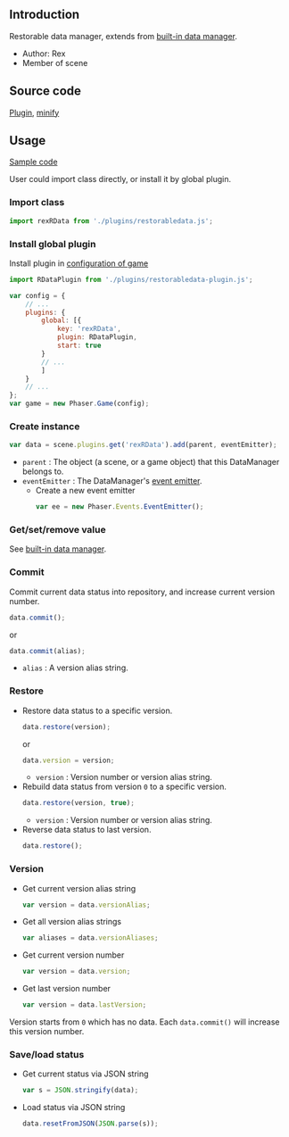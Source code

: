 ## Introduction

Restorable data manager, extends from [built-in data manager](datamanager.md).

- Author: Rex
- Member of scene

## Source code

[Plugin](https://github.com/rexrainbow/phaser3-rex-notes/blob/master/plugins/restorabledata-plugin.js), [minify](https://github.com/rexrainbow/phaser3-rex-notes/blob/master/plugins/dist/rexrestorabledataplugin.min.js)

## Usage

[Sample code](https://github.com/rexrainbow/phaser3-rex-notes/tree/master/examples/restorabledata)

User could import class directly, or install it by global plugin.

### Import class

```javascript
import rexRData from './plugins/restorabledata.js';
```

### Install global plugin

Install plugin in [configuration of game](game.md#configuration)

```javascript
import RDataPlugin from './plugins/restorabledata-plugin.js';

var config = {
    // ...
    plugins: {
        global: [{
            key: 'rexRData',
            plugin: RDataPlugin,
            start: true
        }
        // ...
        ]
    }
    // ...
};
var game = new Phaser.Game(config);
```

### Create instance

```javascript
var data = scene.plugins.get('rexRData').add(parent, eventEmitter);
```

- `parent` : The object (a scene, or a game object) that this DataManager belongs to.
- `eventEmitter` : The DataManager's [event emitter](eventemitter3.md).
    - Create a new event emitter
        ```javascript
        var ee = new Phaser.Events.EventEmitter();
        ```

### Get/set/remove value

See [built-in data manager](datamanager.md).

### Commit

Commit current data status into repository, and increase current version number.

```javascript
data.commit();
```

or

```javascript
data.commit(alias);
```

- `alias` : A version alias string.

### Restore

- Restore data status to a specific version.
    ```javascript
    data.restore(version);
    ```
    or
    ```javascript
    data.version = version;
    ```
    - `version` : Version number or version alias string.
- Rebuild data status from version `0` to a specific version.
    ```javascript
    data.restore(version, true);
    ```
    - `version` : Version number or version alias string.
- Reverse data status to last version.
    ```javascript
    data.restore();
    ```

### Version

- Get current version alias string
    ```javascript
    var version = data.versionAlias;
    ```
- Get all version alias strings
    ```javascript
    var aliases = data.versionAliases;
    ```
- Get current version number
    ```javascript
    var version = data.version;
    ```
- Get last version number
    ```javascript
    var version = data.lastVersion;
    ```

Version starts from `0` which has no data. Each `data.commit()` will increase this version number.

### Save/load status

- Get current status via JSON string
    ```javascript
    var s = JSON.stringify(data);
    ```
- Load status via JSON string
    ```javascript
    data.resetFromJSON(JSON.parse(s));
    ```